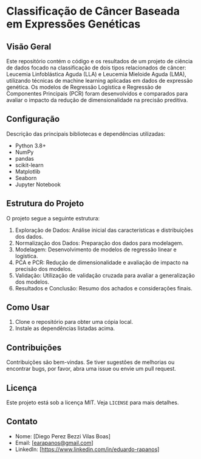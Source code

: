 # Classificação de Câncer Baseada em Expressões Genéticas

## Visão Geral
Este repositório contém o código e os resultados de um projeto de ciência de dados focado na classificação de dois tipos relacionados de câncer: Leucemia Linfoblástica Aguda (LLA) e Leucemia Mieloide Aguda (LMA), utilizando técnicas de machine learning aplicadas em dados de expressão genética. Os modelos de Regressão Logística e Regressão de Componentes Principais (PCR) foram desenvolvidos e comparados para avaliar o impacto da redução de dimensionalidade na precisão preditiva.

## Configuração
Descrição das principais bibliotecas e dependências utilizadas:
- Python 3.8+
- NumPy
- pandas
- scikit-learn
- Matplotlib
- Seaborn
- Jupyter Notebook

## Estrutura do Projeto
O projeto segue a seguinte estrutura:
1. Exploração de Dados: Análise inicial das características e distribuições dos dados.
2. Normalização dos Dados: Preparação dos dados para modelagem.
3. Modelagem: Desenvolvimento de modelos de regressão linear e logística.
4. PCA e PCR: Redução de dimensionalidade e avaliação de impacto na precisão dos modelos.
5. Validação: Utilização de validação cruzada para avaliar a generalização dos modelos.
6. Resultados e Conclusão: Resumo dos achados e considerações finais.

## Como Usar
1. Clone o repositório para obter uma cópia local.
2. Instale as dependências listadas acima.

## Contribuições
Contribuições são bem-vindas. Se tiver sugestões de melhorias ou encontrar bugs, por favor, abra uma issue ou envie um pull request.

## Licença
Este projeto está sob a licença MIT. Veja `LICENSE` para mais detalhes.

## Contato
- Nome: [Diego Perez Bezzi Vilas Boas]
- Email: [earapanos@gmail.com]
- LinkedIn: [https://www.linkedin.com/in/eduardo-rapanos]

